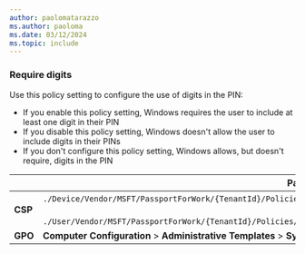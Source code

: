 ```yaml
---
author: paolomatarazzo
ms.author: paoloma
ms.date: 03/12/2024
ms.topic: include
---
```


### Require digits

Use this policy setting to configure the use of digits in the PIN:

- If you enable this policy setting, Windows requires the user to include at least one digit in their PIN
- If you disable this policy setting, Windows doesn't allow the user to include digits in their PINs
- If you don't configure this policy setting, Windows allows, but doesn't require, digits in the PIN

|  | Path |
|--|--|
| **CSP** | `./Device/Vendor/MSFT/PassportForWork/{TenantId}/Policies/PINComplexity/`[devicetenantidpoliciespincomplexitydigits](/windows/client-management/mdm/passportforwork-csp#devicetenantidpoliciespincomplexitydigits)<br><br>`./User/Vendor/MSFT/PassportForWork/{TenantId}/Policies/PINComplexity/`[usertenantidpoliciespincomplexitydigits](/windows/client-management/mdm/passportforwork-csp#usertenantidpoliciespincomplexitydigits) |
| **GPO** | **Computer Configuration** > **Administrative Templates** > **System** > **PIN Complexity** |
